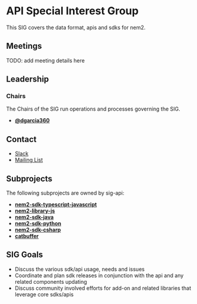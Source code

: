 # API Special Interest Group

This SIG covers the data format, apis and sdks for nem2.

## Meetings

TODO: add meeting details here

## Leadership

### Chairs
The Chairs of the SIG run operations and processes governing the SIG.

* **[@dgarcia360](https://github.com/dgarcia360)**


## Contact

* [Slack](https://nem2.slack.com/messages/sig-api)
* [Mailing List](https://groups.google.com/forum/#!forum/nemtech-sig-api)

## Subprojects

The following subprojects are owned by sig-api:

* **[nem2-sdk-typescript-javascript](https://github.com/nemtech/nem2-sdk-typescript-javascript)**
* **[nem2-library-js](https://github.com/nemtech/nem2-library-js)**
* **[nem2-sdk-java](https://github.com/nemtech/nem2-sdk-java)**
* **[nem2-sdk-python](https://github.com/nemtech/nem2-sdk-python)**
* **[nem2-sdk-csharp](https://github.com/nemtech/nem2-sdk-csharp)**
* **[catbuffer](https://github.com/nemtech/catbuffer)**

## SIG Goals

* Discuss the various sdk/api usage, needs and issues 
* Coordinate and plan sdk releases in conjunction with the api and any related components updating
* Discuss community involved efforts for add-on and related libraries that leverage core sdks/apis
